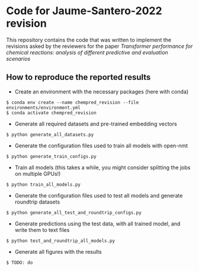 
Code for Jaume-Santero-2022 revision
======================
This repository contains the code that was written to implement the revisions asked by the reviewers for the paper *Transformer performance for chemical reactions: analysis of different predictive and evaluation scenarios*

How to reproduce the reported results
-------------------------------------
* Create an environment with the necessary packages (here with conda)
```
$ conda env create --name chempred_revision --file environments/environment.yml
$ conda activate chempred_revision
```

* Generate all required datasets and pre-trained embedding vectors
```
$ python generate_all_datasets.py
```

* Generate the configuration files used to train all models with open-nmt
```
$ python generate_train_configs.py
```

* Train all models (this takes a while, you might consider splitting the jobs on multiple GPUs!)
```
$ python train_all_models.py
```

* Generate the configuration files used to test all models and generate roundtrip datasets
```
$ python generate_all_test_and_roundtrip_configs.py
```

* Generate predictions using the test data, with all trained model, and write them to text files
```
$ python test_and_roundtrip_all_models.py
```

* Generate all figures with the results
```
$ TODO: do
```
